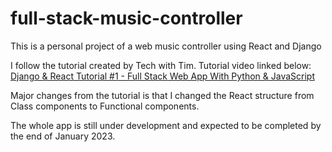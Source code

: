 # full-stack-music-controller
 This is a personal project of a web music controller using React and Django
 
 I follow the tutorial created by Tech with Tim. Tutorial video linked below:
[Django & React Tutorial #1 - Full Stack Web App With Python & JavaScript](https://www.youtube.com/watch?v=JD-age0BPVo&list=PLzMcBGfZo4-kCLWnGmK0jUBmGLaJxvi4j&index=2) 

Major changes from the tutorial is that I changed the React structure from Class components to Functional components.
 
 The whole app is still under development and expected to be completed by the end of January 2023.